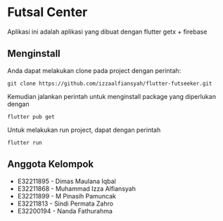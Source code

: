 # Futsal Center

Aplikasi ini adalah aplikasi yang dibuat dengan flutter getx + firebase

## Menginstall

Anda dapat melakukan clone pada project dengan perintah:

`git clone https://github.com/izzaalfiansyah/flutter-futseeker.git`

Kemudian jalankan perintah untuk menginstall package yang diperlukan dengan

`flutter pub get`

Untuk melakukan run project, dapat dengan perintah

`flutter run`

## Anggota Kelompok

- E32211895 - Dimas Maulana Iqbal
- E32211868 - Muhammad Izza Alfiansyah
- E32211899 - M Pinasih Pamuncak
- E32211813 - Sindi Permata Zahro
- E32200194 - Nanda Fathurahma
